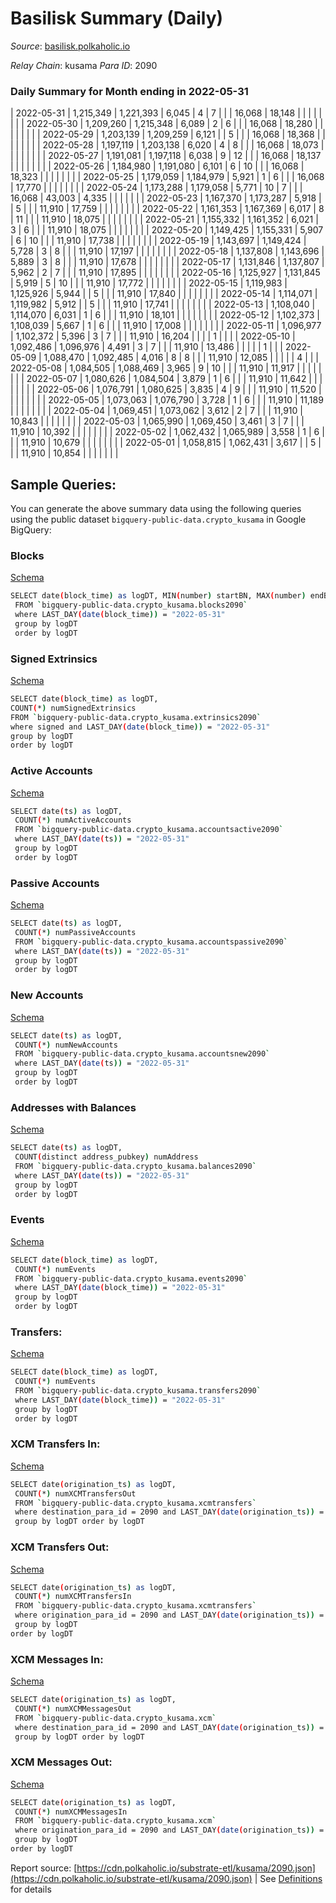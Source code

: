 # Basilisk Summary (Daily)

_Source_: [basilisk.polkaholic.io](https://basilisk.polkaholic.io)

*Relay Chain*: kusama
*Para ID*: 2090



### Daily Summary for Month ending in 2022-05-31


| 2022-05-31 | 1,215,349 | 1,221,393 | 6,045 | 4 | 7 |  |  | 16,068 | 18,148 |   |   |   |  |  |  |
| 2022-05-30 | 1,209,260 | 1,215,348 | 6,089 | 2 | 6 |  |  | 16,068 | 18,280 |   |   |   |  |  |  |
| 2022-05-29 | 1,203,139 | 1,209,259 | 6,121 |  | 5 |  |  | 16,068 | 18,368 |   |   |   |  |  |  |
| 2022-05-28 | 1,197,119 | 1,203,138 | 6,020 | 4 | 8 |  |  | 16,068 | 18,073 |   |   |   |  |  |  |
| 2022-05-27 | 1,191,081 | 1,197,118 | 6,038 | 9 | 12 |  |  | 16,068 | 18,137 |   |   |   |  |  |  |
| 2022-05-26 | 1,184,980 | 1,191,080 | 6,101 | 6 | 10 |  |  | 16,068 | 18,323 |   |   |   |  |  |  |
| 2022-05-25 | 1,179,059 | 1,184,979 | 5,921 | 1 | 6 |  |  | 16,068 | 17,770 |   |   |   |  |  |  |
| 2022-05-24 | 1,173,288 | 1,179,058 | 5,771 | 10 | 7 |  |  | 16,068 | 43,003 | 4,335  |   |   |  |  |  |
| 2022-05-23 | 1,167,370 | 1,173,287 | 5,918 |  | 5 |  |  | 11,910 | 17,759 |   |   |   |  |  |  |
| 2022-05-22 | 1,161,353 | 1,167,369 | 6,017 | 8 | 11 |  |  | 11,910 | 18,075 |   |   |   |  |  |  |
| 2022-05-21 | 1,155,332 | 1,161,352 | 6,021 | 3 | 6 |  |  | 11,910 | 18,075 |   |   |   |  |  |  |
| 2022-05-20 | 1,149,425 | 1,155,331 | 5,907 | 6 | 10 |  |  | 11,910 | 17,738 |   |   |   |  |  |  |
| 2022-05-19 | 1,143,697 | 1,149,424 | 5,728 | 3 | 8 |  |  | 11,910 | 17,197 |   |   |   |  |  |  |
| 2022-05-18 | 1,137,808 | 1,143,696 | 5,889 | 3 | 8 |  |  | 11,910 | 17,678 |   |   |   |  |  |  |
| 2022-05-17 | 1,131,846 | 1,137,807 | 5,962 | 2 | 7 |  |  | 11,910 | 17,895 |   |   |   |  |  |  |
| 2022-05-16 | 1,125,927 | 1,131,845 | 5,919 | 5 | 10 |  |  | 11,910 | 17,772 |   |   |   |  |  |  |
| 2022-05-15 | 1,119,983 | 1,125,926 | 5,944 |  | 5 |  |  | 11,910 | 17,840 |   |   |   |  |  |  |
| 2022-05-14 | 1,114,071 | 1,119,982 | 5,912 |  | 5 |  |  | 11,910 | 17,741 |   |   |   |  |  |  |
| 2022-05-13 | 1,108,040 | 1,114,070 | 6,031 | 1 | 6 |  |  | 11,910 | 18,101 |   |   |   |  |  |  |
| 2022-05-12 | 1,102,373 | 1,108,039 | 5,667 | 1 | 6 |  |  | 11,910 | 17,008 |   |   |   |  |  |  |
| 2022-05-11 | 1,096,977 | 1,102,372 | 5,396 | 3 | 7 |  |  | 11,910 | 16,204 |   |   |   | 1 |  |  |
| 2022-05-10 | 1,092,486 | 1,096,976 | 4,491 | 3 | 7 |  |  | 11,910 | 13,486 |   |   |   |  | 1 |  |
| 2022-05-09 | 1,088,470 | 1,092,485 | 4,016 | 8 | 8 |  |  | 11,910 | 12,085 |   |   |   |  | 4 |  |
| 2022-05-08 | 1,084,505 | 1,088,469 | 3,965 | 9 | 10 |  |  | 11,910 | 11,917 |   |   |   |  |  |  |
| 2022-05-07 | 1,080,626 | 1,084,504 | 3,879 | 1 | 6 |  |  | 11,910 | 11,642 |   |   |   |  |  |  |
| 2022-05-06 | 1,076,791 | 1,080,625 | 3,835 | 4 | 9 |  |  | 11,910 | 11,520 |   |   |   |  |  |  |
| 2022-05-05 | 1,073,063 | 1,076,790 | 3,728 | 1 | 6 |  |  | 11,910 | 11,189 |   |   |   |  |  |  |
| 2022-05-04 | 1,069,451 | 1,073,062 | 3,612 | 2 | 7 |  |  | 11,910 | 10,843 |   |   |   |  |  |  |
| 2022-05-03 | 1,065,990 | 1,069,450 | 3,461 | 3 | 7 |  |  | 11,910 | 10,392 |   |   |   |  |  |  |
| 2022-05-02 | 1,062,432 | 1,065,989 | 3,558 | 1 | 6 |  |  | 11,910 | 10,679 |   |   |   |  |  |  |
| 2022-05-01 | 1,058,815 | 1,062,431 | 3,617 |  | 5 |  |  | 11,910 | 10,854 |   |   |   |  |  |  |

## Sample Queries:
You can generate the above summary data using the following queries using the public dataset `bigquery-public-data.crypto_kusama` in Google BigQuery:


### Blocks 

[Schema](https://github.com/colorfulnotion/substrate-etl/blob/main/schema/blocks.json)

```bash
SELECT date(block_time) as logDT, MIN(number) startBN, MAX(number) endBN, COUNT(*) numBlocks 
 FROM `bigquery-public-data.crypto_kusama.blocks2090`  
 where LAST_DAY(date(block_time)) = "2022-05-31" 
 group by logDT 
 order by logDT
```

### Signed Extrinsics 

[Schema](https://github.com/colorfulnotion/substrate-etl/blob/main/schema/extrinsics.json)

```bash
SELECT date(block_time) as logDT, 
COUNT(*) numSignedExtrinsics 
FROM `bigquery-public-data.crypto_kusama.extrinsics2090`  
where signed and LAST_DAY(date(block_time)) = "2022-05-31" 
group by logDT 
order by logDT
```

### Active Accounts 

[Schema](https://github.com/colorfulnotion/substrate-etl/blob/main/schema/accountsactive.json)

```bash
SELECT date(ts) as logDT, 
 COUNT(*) numActiveAccounts 
 FROM `bigquery-public-data.crypto_kusama.accountsactive2090` 
 where LAST_DAY(date(ts)) = "2022-05-31" 
 group by logDT 
 order by logDT
```

### Passive Accounts 

[Schema](https://github.com/colorfulnotion/substrate-etl/blob/main/schema/accountspassive.json)

```bash
SELECT date(ts) as logDT, 
 COUNT(*) numPassiveAccounts 
 FROM `bigquery-public-data.crypto_kusama.accountspassive2090` 
 where LAST_DAY(date(ts)) = "2022-05-31" 
 group by logDT 
 order by logDT
```

### New Accounts 

[Schema](https://github.com/colorfulnotion/substrate-etl/blob/main/schema/accountsnew.json)

```bash
SELECT date(ts) as logDT, 
 COUNT(*) numNewAccounts 
 FROM `bigquery-public-data.crypto_kusama.accountsnew2090` 
 where LAST_DAY(date(ts)) = "2022-05-31" 
 group by logDT
 order by logDT
```

### Addresses with Balances 

[Schema](https://github.com/colorfulnotion/substrate-etl/blob/main/schema/balances.json)

```bash
SELECT date(ts) as logDT,
 COUNT(distinct address_pubkey) numAddress 
 FROM `bigquery-public-data.crypto_kusama.balances2090` 
 where LAST_DAY(date(ts)) = "2022-05-31" 
 group by logDT 
 order by logDT
```

### Events 

[Schema](https://github.com/colorfulnotion/substrate-etl/blob/main/schema/events.json)

```bash
SELECT date(block_time) as logDT, 
 COUNT(*) numEvents 
 FROM `bigquery-public-data.crypto_kusama.events2090` 
 where LAST_DAY(date(block_time)) = "2022-05-31" 
 group by logDT 
 order by logDT
```

### Transfers:

[Schema](https://github.com/colorfulnotion/substrate-etl/blob/main/schema/transfers.json)

```bash
SELECT date(block_time) as logDT, 
 COUNT(*) numEvents 
 FROM `bigquery-public-data.crypto_kusama.transfers2090` 
 where LAST_DAY(date(block_time)) = "2022-05-31" 
 group by logDT 
 order by logDT
```

### XCM Transfers In: 

[Schema](https://github.com/colorfulnotion/substrate-etl/blob/main/schema/xcmtransfers.json)

```bash
SELECT date(origination_ts) as logDT, 
 COUNT(*) numXCMTransfersOut 
 FROM `bigquery-public-data.crypto_kusama.xcmtransfers` 
 where destination_para_id = 2090 and LAST_DAY(date(origination_ts)) = "2022-05-31" 
 group by logDT order by logDT
```

### XCM Transfers Out: 

[Schema](https://github.com/colorfulnotion/substrate-etl/blob/main/schema/xcmtransfers.json)

```bash
SELECT date(origination_ts) as logDT, 
 COUNT(*) numXCMTransfersIn 
 FROM `bigquery-public-data.crypto_kusama.xcmtransfers` 
 where origination_para_id = 2090 and LAST_DAY(date(origination_ts)) = "2022-05-31" 
 group by logDT 
order by logDT
```

### XCM Messages In: 

[Schema](https://github.com/colorfulnotion/substrate-etl/blob/main/schema/xcm.json)

```bash
SELECT date(origination_ts) as logDT, 
 COUNT(*) numXCMMessagesOut 
 FROM `bigquery-public-data.crypto_kusama.xcm` 
 where destination_para_id = 2090 and LAST_DAY(date(origination_ts)) = "2022-05-31" 
 group by logDT order by logDT
```

### XCM Messages Out: 

[Schema](https://github.com/colorfulnotion/substrate-etl/blob/main/schema/xcm.json)

```bash
SELECT date(origination_ts) as logDT, 
 COUNT(*) numXCMMessagesIn 
 FROM `bigquery-public-data.crypto_kusama.xcm` 
 where origination_para_id = 2090 and LAST_DAY(date(origination_ts)) = "2022-05-31" 
 group by logDT 
order by logDT
```


Report source: [https://cdn.polkaholic.io/substrate-etl/kusama/2090.json](https://cdn.polkaholic.io/substrate-etl/kusama/2090.json) | See [Definitions](/DEFINITIONS.md) for details
